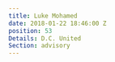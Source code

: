 ```yaml
---
title: Luke Mohamed
date: 2018-01-22 18:46:00 Z
position: 53
Details: D.C. United
Section: advisory
---
```


